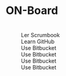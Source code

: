<dl>
  <dt><h1>ON-Board<h1></dt>
  <dd>Ler Scrumbook</dd>
  <dd>Learn GitHub</dd>
  <dd>Use Bitbucket</dd>
  <dd>Use Bitbucket</dd>
  <dd>Use Bitbucket</dd>
  <dd>Use Bitbucket</dd>
</dl>

